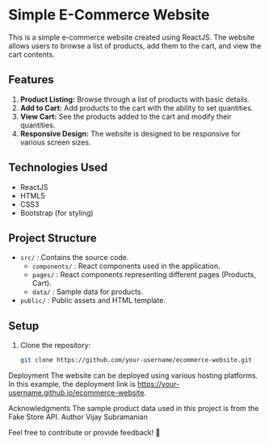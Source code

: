 # Simple E-Commerce Website

This is a simple e-commerce website created using ReactJS. The website allows users to browse a list of products, add them to the cart, and view the cart contents.

## Features

1. **Product Listing:** Browse through a list of products with basic details.
2. **Add to Cart:** Add products to the cart with the ability to set quantities.
3. **View Cart:** See the products added to the cart and modify their quantities.
4. **Responsive Design:** The website is designed to be responsive for various screen sizes.

## Technologies Used

- ReactJS
- HTML5
- CSS3
- Bootstrap (for styling)

## Project Structure

- `src/` : Contains the source code.
  - `components/` : React components used in the application.
  - `pages/` : React components representing different pages (Products, Cart).
  - `data/` : Sample data for products.
- `public/` : Public assets and HTML template.

## Setup

1. Clone the repository:

   ```bash
   git clone https://github.com/your-username/ecommerce-website.git
Deployment
The website can be deployed using various hosting platforms. In this example, the deployment link is https://your-username.github.io/ecommerce-website.

Acknowledgments
The sample product data used in this project is from the Fake Store API.
Author
Vijay Subramanian

Feel free to contribute or provide feedback! 🚀
